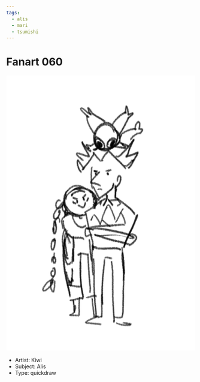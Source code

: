 ```yaml
---
tags:
  - alis
  - mari
  - tsumishi
---
```


# Fanart 060

<img src="assets/2025-02-05_fanimage-097.png">

- Artist: Kiwi
- Subject: Alis
- Type: quickdraw
